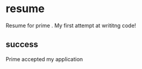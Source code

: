 # resume
Resume for prime . 
My first attempt at writitng code! 
## success
Prime accepted my application
